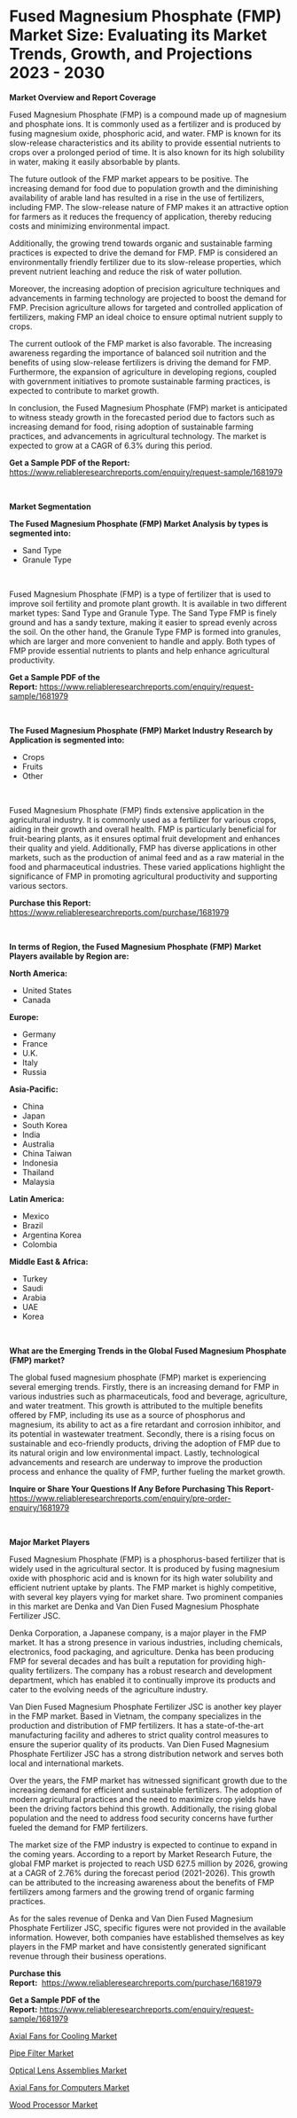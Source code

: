 <p><h1>Fused Magnesium Phosphate (FMP) Market Size: Evaluating its Market Trends, Growth, and Projections 2023 - 2030</h1></p><p><strong>Market Overview and Report Coverage</strong></p>
<p><p>Fused Magnesium Phosphate (FMP) is a compound made up of magnesium and phosphate ions. It is commonly used as a fertilizer and is produced by fusing magnesium oxide, phosphoric acid, and water. FMP is known for its slow-release characteristics and its ability to provide essential nutrients to crops over a prolonged period of time. It is also known for its high solubility in water, making it easily absorbable by plants.</p><p>The future outlook of the FMP market appears to be positive. The increasing demand for food due to population growth and the diminishing availability of arable land has resulted in a rise in the use of fertilizers, including FMP. The slow-release nature of FMP makes it an attractive option for farmers as it reduces the frequency of application, thereby reducing costs and minimizing environmental impact.</p><p>Additionally, the growing trend towards organic and sustainable farming practices is expected to drive the demand for FMP. FMP is considered an environmentally friendly fertilizer due to its slow-release properties, which prevent nutrient leaching and reduce the risk of water pollution.</p><p>Moreover, the increasing adoption of precision agriculture techniques and advancements in farming technology are projected to boost the demand for FMP. Precision agriculture allows for targeted and controlled application of fertilizers, making FMP an ideal choice to ensure optimal nutrient supply to crops.</p><p>The current outlook of the FMP market is also favorable. The increasing awareness regarding the importance of balanced soil nutrition and the benefits of using slow-release fertilizers is driving the demand for FMP. Furthermore, the expansion of agriculture in developing regions, coupled with government initiatives to promote sustainable farming practices, is expected to contribute to market growth.</p><p>In conclusion, the Fused Magnesium Phosphate (FMP) market is anticipated to witness steady growth in the forecasted period due to factors such as increasing demand for food, rising adoption of sustainable farming practices, and advancements in agricultural technology. The market is expected to grow at a CAGR of 6.3% during this period.</p></p>
<p><strong>Get a Sample PDF of the Report:</strong> <a href="https://www.reliableresearchreports.com/enquiry/request-sample/1681979">https://www.reliableresearchreports.com/enquiry/request-sample/1681979</a></p>
<p>&nbsp;</p>
<p><strong>Market Segmentation</strong></p>
<p><strong>The Fused Magnesium Phosphate (FMP) Market Analysis by types is segmented into:</strong></p>
<p><ul><li>Sand Type</li><li>Granule Type</li></ul></p>
<p>&nbsp;</p>
<p><p>Fused Magnesium Phosphate (FMP) is a type of fertilizer that is used to improve soil fertility and promote plant growth. It is available in two different market types: Sand Type and Granule Type. The Sand Type FMP is finely ground and has a sandy texture, making it easier to spread evenly across the soil. On the other hand, the Granule Type FMP is formed into granules, which are larger and more convenient to handle and apply. Both types of FMP provide essential nutrients to plants and help enhance agricultural productivity.</p></p>
<p><strong>Get a Sample PDF of the Report:</strong>&nbsp;<a href="https://www.reliableresearchreports.com/enquiry/request-sample/1681979">https://www.reliableresearchreports.com/enquiry/request-sample/1681979</a></p>
<p>&nbsp;</p>
<p><strong>The Fused Magnesium Phosphate (FMP) Market Industry Research by Application is segmented into:</strong></p>
<p><ul><li>Crops</li><li>Fruits</li><li>Other</li></ul></p>
<p>&nbsp;</p>
<p><p>Fused Magnesium Phosphate (FMP) finds extensive application in the agricultural industry. It is commonly used as a fertilizer for various crops, aiding in their growth and overall health. FMP is particularly beneficial for fruit-bearing plants, as it ensures optimal fruit development and enhances their quality and yield. Additionally, FMP has diverse applications in other markets, such as the production of animal feed and as a raw material in the food and pharmaceutical industries. These varied applications highlight the significance of FMP in promoting agricultural productivity and supporting various sectors.</p></p>
<p><strong>Purchase this Report:</strong>&nbsp; <a href="https://www.reliableresearchreports.com/purchase/1681979">https://www.reliableresearchreports.com/purchase/1681979</a></p>
<p>&nbsp;</p>
<p><strong>In terms of Region, the Fused Magnesium Phosphate (FMP) Market Players available by Region are:</strong></p>
<p>
    <p> <strong> North America: </strong>
        <ul>
            <li>United States</li>
            <li>Canada</li>
        </ul>
        </p> 
    <p> <strong> Europe: </strong>
        <ul>
            <li>Germany</li>
            <li>France</li>
            <li>U.K.</li>
            <li>Italy</li>
            <li>Russia</li>
        </ul>
        </p> 
    <p> <strong> Asia-Pacific: </strong>
        <ul>
            <li>China</li>
            <li>Japan</li>
            <li>South Korea</li>
            <li>India</li>
            <li>Australia</li>
            <li>China Taiwan</li>
            <li>Indonesia</li>
            <li>Thailand</li>
            <li>Malaysia</li>
        </ul>
        </p> 
    <p> <strong> Latin America: </strong>
        <ul>
            <li>Mexico</li>
            <li>Brazil</li>
            <li>Argentina Korea</li>
            <li>Colombia</li>
        </ul>
        </p> 
    <p> <strong> Middle East & Africa: </strong>
        <ul>
            <li>Turkey</li>
            <li>Saudi</li>
            <li>Arabia</li>
            <li>UAE</li>
            <li>Korea</li>
        </ul>
    </p>
    </p>
<p>&nbsp;</p>
<p><strong>What are the Emerging Trends in the Global Fused Magnesium Phosphate (FMP) market?</strong></p>
<p><p>The global fused magnesium phosphate (FMP) market is experiencing several emerging trends. Firstly, there is an increasing demand for FMP in various industries such as pharmaceuticals, food and beverage, agriculture, and water treatment. This growth is attributed to the multiple benefits offered by FMP, including its use as a source of phosphorus and magnesium, its ability to act as a fire retardant and corrosion inhibitor, and its potential in wastewater treatment. Secondly, there is a rising focus on sustainable and eco-friendly products, driving the adoption of FMP due to its natural origin and low environmental impact. Lastly, technological advancements and research are underway to improve the production process and enhance the quality of FMP, further fueling the market growth.</p></p>
<p><strong>Inquire or Share Your Questions If Any Before Purchasing This Report</strong>- <a href="https://www.reliableresearchreports.com/enquiry/pre-order-enquiry/1681979">https://www.reliableresearchreports.com/enquiry/pre-order-enquiry/1681979</a></p>
<p>&nbsp;</p>
<p><strong>Major Market Players</strong></p>
<p><p>Fused Magnesium Phosphate (FMP) is a phosphorus-based fertilizer that is widely used in the agricultural sector. It is produced by fusing magnesium oxide with phosphoric acid and is known for its high water solubility and efficient nutrient uptake by plants. The FMP market is highly competitive, with several key players vying for market share. Two prominent companies in this market are Denka and Van Dien Fused Magnesium Phosphate Fertilizer JSC.</p><p>Denka Corporation, a Japanese company, is a major player in the FMP market. It has a strong presence in various industries, including chemicals, electronics, food packaging, and agriculture. Denka has been producing FMP for several decades and has built a reputation for providing high-quality fertilizers. The company has a robust research and development department, which has enabled it to continually improve its products and cater to the evolving needs of the agriculture industry. </p><p>Van Dien Fused Magnesium Phosphate Fertilizer JSC is another key player in the FMP market. Based in Vietnam, the company specializes in the production and distribution of FMP fertilizers. It has a state-of-the-art manufacturing facility and adheres to strict quality control measures to ensure the superior quality of its products. Van Dien Fused Magnesium Phosphate Fertilizer JSC has a strong distribution network and serves both local and international markets.</p><p>Over the years, the FMP market has witnessed significant growth due to the increasing demand for efficient and sustainable fertilizers. The adoption of modern agricultural practices and the need to maximize crop yields have been the driving factors behind this growth. Additionally, the rising global population and the need to address food security concerns have further fueled the demand for FMP fertilizers.</p><p>The market size of the FMP industry is expected to continue to expand in the coming years. According to a report by Market Research Future, the global FMP market is projected to reach USD 627.5 million by 2026, growing at a CAGR of 2.76% during the forecast period (2021-2026). This growth can be attributed to the increasing awareness about the benefits of FMP fertilizers among farmers and the growing trend of organic farming practices.</p><p>As for the sales revenue of Denka and Van Dien Fused Magnesium Phosphate Fertilizer JSC, specific figures were not provided in the available information. However, both companies have established themselves as key players in the FMP market and have consistently generated significant revenue through their business operations.</p></p>
<p><strong>Purchase this Report:</strong>&nbsp;&nbsp;<a href="https://www.reliableresearchreports.com/purchase/1681979">https://www.reliableresearchreports.com/purchase/1681979</a></p>
<p></p>
<p><strong>Get a Sample PDF of the Report:</strong>&nbsp;<a href="https://www.reliableresearchreports.com/enquiry/request-sample/1681979">https://www.reliableresearchreports.com/enquiry/request-sample/1681979</a></p>
<p><p><a href="https://github.com/Chiragrp23/Market-Research-Report-List-1/blob/main/axial-fans-for-cooling-market.md">Axial Fans for Cooling Market</a></p><p><a href="https://medium.com/@raymondgray765/pipe-filter-market-size-growth-forecast-2023-2030-6176cc6fc92d">Pipe Filter Market</a></p><p><a href="https://www.linkedin.com/pulse/optical-lens-assemblies-market-research-report-unlocks-analysis-9q4sf/">Optical Lens Assemblies Market</a></p><p><a href="https://github.com/Chiragrp22/Market-Research-Report-List-1/blob/main/axial-fans-for-computers-market.md">Axial Fans for Computers Market</a></p><p><a href="https://medium.com/@aashish.reportprime2/wood-processor-market-size-growth-forecast-2023-2030-3be7e92c0db8">Wood Processor Market</a></p></p>